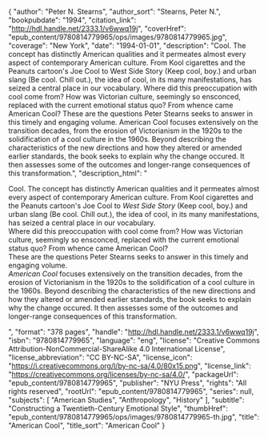 {
  "author": "Peter N. Stearns",
  "author_sort": "Stearns, Peter N.",
  "bookpubdate": "1994",
  "citation_link": "http://hdl.handle.net/2333.1/v6wwq19j",
  "coverHref": "epub_content/9780814779965/ops/images/9780814779965.jpg",
  "coverage": "New York",
  "date": "1994-01-01",
  "description": "Cool.  The concept has distinctly American qualities and it permeates almost every aspect of contemporary American culture.  From Kool cigarettes and the Peanuts cartoon's Joe Cool to West Side Story (Keep cool, boy.) and urban slang (Be cool. Chill out.), the idea of cool, in its many manifestations, has seized a central place in our vocabulary. Where did this preoccupation with cool come from?  How was Victorian culture, seemingly so ensconced, replaced with the current emotional status quo?  From whence came American Cool? These are the questions Peter Stearns seeks to answer in this timely and engaging volume. American Cool focuses extensively on the transition decades, from the erosion of Victorianism in the 1920s to the solidification of a cool culture in the 1960s.  Beyond describing the characteristics of the new directions and how they altered or amended earlier standards, the book seeks to explain why the change occured.  It then assesses some of the outcomes and longer-range consequences of this transformation.",
  "description_html": "<p>Cool.  The concept has distinctly American qualities and it permeates almost every aspect of contemporary American culture.  From Kool cigarettes and the Peanuts cartoon's Joe Cool to <i>West Side Story</i> (Keep cool, boy.) and urban slang (Be cool. Chill out.), the idea of cool, in its many manifestations, has seized a central place in our vocabulary.<br> Where did this preoccupation with cool come from?  How was Victorian culture, seemingly so ensconced, replaced with the current emotional status quo?  From whence came American Cool?<br> These are the questions Peter Stearns seeks to answer in this timely and engaging volume.<br> <i>American Cool</i> focuses extensively on the transition decades, from the erosion of Victorianism in the 1920s to the solidification of a cool culture in the 1960s.  Beyond describing the characteristics of the new directions and how they altered or amended earlier standards, the book seeks to explain why the change occured.  It then assesses some of the outcomes and longer-range consequences of this transformation.</p>",
  "format": "378 pages",
  "handle": "http://hdl.handle.net/2333.1/v6wwq19j",
  "isbn": "9780814779965",
  "language": "eng",
  "license": "Creative Commons Attribution-NonCommercial-ShareAlike 4.0 International License",
  "license_abbreviation": "CC BY-NC-SA",
  "license_icon": "https://i.creativecommons.org/l/by-nc-sa/4.0/80x15.png",
  "license_link": "https://creativecommons.org/licenses/by-nc-sa/4.0/",
  "packageUrl": "epub_content/9780814779965",
  "publisher": "NYU Press",
  "rights": "All rights reserved",
  "rootUrl": "epub_content/9780814779965",
  "series": null,
  "subjects": [
    "American Studies",
    "Anthropology",
    "History"
  ],
  "subtitle": "Constructing a Twentieth-Century Emotional Style",
  "thumbHref": "epub_content/9780814779965/ops/images/9780814779965-th.jpg",
  "title": "American Cool",
  "title_sort": "American Cool"
}
